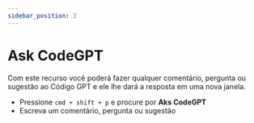 ```yaml
---
sidebar_position: 3
---
```


# Ask CodeGPT

Com este recurso você poderá fazer qualquer comentário, pergunta ou sugestão ao Código GPT e ele lhe dará a resposta em uma nova janela.

- Pressione `cmd + shift + p` e procure por **Aks CodeGPT**
- Escreva um comentário, pergunta ou sugestão